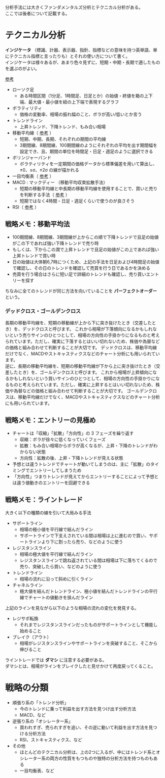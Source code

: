 分析手法には大きくファンダメンタルズ分析とテクニカル分析がある。  
ここでは後者について記載する。

# テクニカル分析

**インジケータ** （標識、計器、表示器、指針、指標などの意味を持つ英単語、単にテクニカル指標と言ったりも）とそれの使い方について書く。  
インジケータは様々あるが、あまり色々見ずに、短期・中期・長期で適したものを選ぶのがよい。

[参考](https://www.japannetbank.co.jp/investment/fx/analysis.html)

- ローソク足
  - ある時間区間（1分足、1時間足、日足とか）の始値・終値を箱の上下端、最大値・最小値を紐の上下端で表現するグラフ
- ボラティリティ
  - 価格の変動率、相場の振れ幅のこと、ボラが高い/低いとか言う
- トレンドライン
  - 上昇トレンド、下降トレンド、もみ合い相場
- 移動平均線（ [参考](https://tradelife.jp/investment/3058/) ）
  - 短期、中期、長期、それぞれの期間の平均線
  - 3期間線、8期間線、100期間線のようにそれぞれの平均を出す期間幅を設定でき、且、期間の単位を時間足・日足・週足のように選択できる
- ボリンジャーバンド
  - ボラティリティを一定期間の価格データから標準偏差を用いて算出し、±0、±σ、±2σ の線が描かれる
- 一目均衡表（ [参考](https://www.jibunbank.co.jp/products/foreign_deposit/chart/help/ichimoku/) ）
- MACD : マックディー （移動平均収束拡散手法）
  - 短期の移動平均線と中長期の移動平均線を使用することで、買いと売りを判断する手法（ [参考](https://www.jibunbank.co.jp/products/foreign_deposit/chart/help/macd/) ）
  - 短期ではなく4時間・日足・週足くらいで使うのが良さそう
- RSI（ [参考](https://www.jibunbank.co.jp/products/foreign_deposit/chart/help/rsi/) ）

## 戦略メモ：移動平均法

- 100期間線、8期間線、3期間線が上からこの順で下降トレンドで且足の始値がこの下であれば強い下降トレンドで売り時
- もしくは、下からこの潤で上昇トレンドで且足の始値がこの上であれば強い上昇トレンドで買い時
- 日の始値は大体朝6,7時につくため、上記の手法を日足および4時間足の始値で確認し、その日のトレンドを確認して売買を行う日であるかを決める
- 売買を行う場合はさらに短い足で詳細のトレンドも確認し、売り買いエントリーを探す

ちなみに全てのトレンドが同じ方法を向いていることを **パーフェクトオーダー** という。

### デッドクロス・ゴールデンクロス

長期の移動平均線を、短期の移動線が上から下に突き抜けたとき（交差したとき）を、デッドクロスと呼びます。
これから相場が下落傾向になるかもしれないという売りサインのひとつとして、相場の方向性の手掛かりになるものと考えられています。ただし、確実に下落するとはいい切れないため、株価や為替などの価格と組み合わせて判断することが大切です。
デッドクロスは、移動平均線だけでなく、MACDやストキャスティクスなどのチャート分析にも用いられています。  
逆に、長期の移動平均線を、短期の移動平均線が下から上に突き抜けたとき（交差したとき）を、ゴールデンクロスと呼びます。
これから相場が上昇傾向になるかもしれないという買いサインのひとつとして、相場の方向性の手掛かりになるものと考えられています。ただし、確実に上昇するとはいい切れないため、株価や為替などの価格と組み合わせて判断することが大切です。
ゴールデンクロスは、移動平均線だけでなく、MACDやストキャスティクスなどのチャート分析にも用いられています。

## 戦略メモ：エントリーの見極め

- チャートは「収縮」「拡散」「方向性」の 3 フェーズを繰り返す
  - 収縮：ボラが徐々に低くなっていくフェーズ
  - 拡散：もみ合い相場からボラが高くなるが、上昇・下降のトレンドがわからない状態
  - 方向性：拡散の後、上昇・下降トレンドが見える状態
- 予想とは違うトレンドでチャートが動いてしまうのは、主に「拡散」のタイミングでエントリーしてしまうため
- 「方向性」つまりトレンドが見えてからエントリーすることによって予想とは違う値動きのエントリーを回避できる

## 戦略メモ：ライントレード

大きく以下の種類の線を引いて大局みる手法

- サポートライン
  - 相場の極小値を平行線で結んだライン
  - サポートラインで下支えされている間は相場は上に進むので買い、サポートラインより下に割ったら売り、などのように使う
- レジスタンスライン
  - 相場の極大値を平行線で結んだライン
  - レジスタンスラインで跳ね返されている間は相場は下に落ちてくるので売り、突破したら買い、などのように使う
- トレンドライン
  - 相場の流れに沿って斜めに引くライン
- チャネルライン
  - 極大値を結んだトレンドライン、極小値を結んだトレンドラインの平行線でチャートの値動きを挟んだライン

上記のラインを見ながら以下のような相場の流れの変化を発見する。

- レジサポ転換
  - それまでレジスタンスラインだったものがサポートラインとして機能し始めること
- ブレイク（アウト）
  - 相場がレジスタンスラインやサポートラインを突破すること、そこから伸びること

ライントレードでは **ダマシ** に注意する必要がある。  
ダマシとは、相場がラインをブレイクしたと見せかけて再度戻ってくること。

# 戦略の分類

- 順張り系の「トレンド分析」
  - 今のトレンドに乗って利益を出す方法を見つけ出す分析方法
  - MACD、など
- 逆張り系の「オシレーター系」
  - 買われすぎ、売られすぎを追い、その逆に動いて利益を出す方法を見つける分析方法
  - RSI、ストキャスティクス、など
- その他
  - ほとんどのテクニカル分析は、上の2つに入るが、中にはトレンド系とオシレーター系の両方の性質をもつものや独特の分析方法を持つものもある
  - 一目均衡表、など